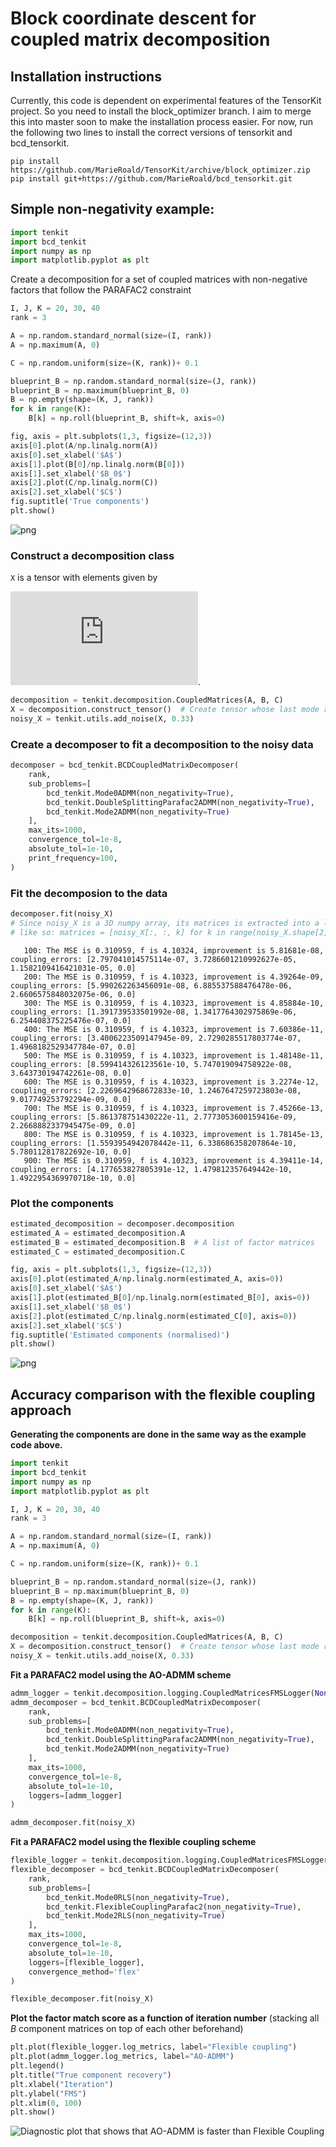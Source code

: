 # Block coordinate descent for coupled matrix decomposition

## Installation instructions
Currently, this code is dependent on experimental features of the TensorKit project. So you need to install the block_optimizer branch. I aim to merge this into master soon to make the installation process easier. For now, run the following two lines to install the correct versions of tensorkit and bcd_tensorkit.

    pip install https://github.com/MarieRoald/TensorKit/archive/block_optimizer.zip
    pip install git+https://github.com/MarieRoald/bcd_tensorkit.git

## Simple non-negativity example:
```python
import tenkit
import bcd_tenkit
import numpy as np
import matplotlib.pyplot as plt
```
Create a decomposition for a set of coupled matrices with non-negative factors that follow the PARAFAC2 constraint
```python
I, J, K = 20, 30, 40
rank = 3

A = np.random.standard_normal(size=(I, rank))
A = np.maximum(A, 0)

C = np.random.uniform(size=(K, rank))+ 0.1

blueprint_B = np.random.standard_normal(size=(J, rank))
blueprint_B = np.maximum(blueprint_B, 0)
B = np.empty(shape=(K, J, rank))
for k in range(K):
    B[k] = np.roll(blueprint_B, shift=k, axis=0)

fig, axis = plt.subplots(1,3, figsize=(12,3))
axis[0].plot(A/np.linalg.norm(A))
axis[0].set_xlabel('$A$')
axis[1].plot(B[0]/np.linalg.norm(B[0]))
axis[1].set_xlabel('$B_0$')
axis[2].plot(C/np.linalg.norm(C))
axis[2].set_xlabel('$C$')
fig.suptitle('True components')
plt.show()
```


![png](readme_images/nn_components.png)


### Construct a decomposition class

`X` is a tensor with elements given by 

![\mathcal{X}_{ijk} = \sum_{r=1}^{\texttt{rank}} a_{ir} b_{kjr} c_{kr}](https://latex.codecogs.com/gif.latex?%5Cmathcal%7BX%7D_%7Bijk%7D%20%3D%20%5Csum_%7Br%3D1%7D%5E%7B%5Ctexttt%7Brank%7D%7D%20a_%7Bir%7D%20b_%7Bkjr%7D%20c_%7Bkr%7D). 
```python
decomposition = tenkit.decomposition.CoupledMatrices(A, B, C)
X = decomposition.construct_tensor()  # Create tensor whose last mode represent matrix number
noisy_X = tenkit.utils.add_noise(X, 0.33)
```

### Create a decomposer to fit a decomposition to the noisy data
```python
decomposer = bcd_tenkit.BCDCoupledMatrixDecomposer(
    rank,
    sub_problems=[
        bcd_tenkit.Mode0ADMM(non_negativity=True),
        bcd_tenkit.DoubleSplittingParafac2ADMM(non_negativity=True),
        bcd_tenkit.Mode2ADMM(non_negativity=True)
    ],
    max_its=1000,
    convergence_tol=1e-8,
    absolute_tol=1e-10,
    print_frequency=100,
)
```

### Fit the decomposion to the data
```python
decomposer.fit(noisy_X)
# Since noisy_X is a 3D numpy array, its matrices is extracted into a list
# like so: matrices = [noisy_X[:, :, k] for k in range(noisy_X.shape[2])]
```

       100: The MSE is 0.310959, f is 4.10324, improvement is 5.81681e-08, coupling_errors: [2.797041014575114e-07, 3.7286601210992627e-05, 1.1582109416421031e-05, 0.0]
       200: The MSE is 0.310959, f is 4.10323, improvement is 4.39264e-09, coupling_errors: [5.990262263456091e-08, 6.885537588476478e-06, 2.6606575848032075e-06, 0.0]
       300: The MSE is 0.310959, f is 4.10323, improvement is 4.85884e-10, coupling_errors: [1.391739533501992e-08, 1.3417764302975869e-06, 6.254408375225476e-07, 0.0]
       400: The MSE is 0.310959, f is 4.10323, improvement is 7.60386e-11, coupling_errors: [3.4006223509147945e-09, 2.7290285517803774e-07, 1.4968182529347784e-07, 0.0]
       500: The MSE is 0.310959, f is 4.10323, improvement is 1.48148e-11, coupling_errors: [8.599414326123561e-10, 5.747019094758922e-08, 3.643730194742261e-08, 0.0]
       600: The MSE is 0.310959, f is 4.10323, improvement is 3.2274e-12, coupling_errors: [2.2269642968672833e-10, 1.2467647259723803e-08, 9.017749253792294e-09, 0.0]
       700: The MSE is 0.310959, f is 4.10323, improvement is 7.45266e-13, coupling_errors: [5.861378751430222e-11, 2.7773053600159416e-09, 2.2668882337945475e-09, 0.0]
       800: The MSE is 0.310959, f is 4.10323, improvement is 1.78145e-13, coupling_errors: [1.5593954942078442e-11, 6.338686358207864e-10, 5.780112817822692e-10, 0.0]
       900: The MSE is 0.310959, f is 4.10323, improvement is 4.39411e-14, coupling_errors: [4.177653827805391e-12, 1.479812357649442e-10, 1.4922954369970718e-10, 0.0]



### Plot the components
```python
estimated_decomposition = decomposer.decomposition
estimated_A = estimated_decomposition.A
estimated_B = estimated_decomposition.B  # A list of factor matrices
estimated_C = estimated_decomposition.C

fig, axis = plt.subplots(1,3, figsize=(12,3))
axis[0].plot(estimated_A/np.linalg.norm(estimated_A, axis=0))
axis[0].set_xlabel('$A$')
axis[1].plot(estimated_B[0]/np.linalg.norm(estimated_B[0], axis=0))
axis[1].set_xlabel('$B_0$')
axis[2].plot(estimated_C/np.linalg.norm(estimated_C[0], axis=0))
axis[2].set_xlabel('$C$')
fig.suptitle('Estimated components (normalised)')
plt.show()
```

![png](readme_images/nn_estimated.png)


## Accuracy comparison with the flexible coupling approach
**Generating the components are done in the same way as the example code above.**
```python
import tenkit
import bcd_tenkit
import numpy as np
import matplotlib.pyplot as plt

I, J, K = 20, 30, 40
rank = 3

A = np.random.standard_normal(size=(I, rank))
A = np.maximum(A, 0)

C = np.random.uniform(size=(K, rank))+ 0.1

blueprint_B = np.random.standard_normal(size=(J, rank))
blueprint_B = np.maximum(blueprint_B, 0)
B = np.empty(shape=(K, J, rank))
for k in range(K):
    B[k] = np.roll(blueprint_B, shift=k, axis=0)

decomposition = tenkit.decomposition.CoupledMatrices(A, B, C)
X = decomposition.construct_tensor()  # Create tensor whose last mode represent matrix number
noisy_X = tenkit.utils.add_noise(X, 0.33)
```

**Fit a PARAFAC2 model using the AO-ADMM scheme**
```python
admm_logger = tenkit.decomposition.logging.CoupledMatricesFMSLogger(None, decomposition=decomposition)
admm_decomposer = bcd_tenkit.BCDCoupledMatrixDecomposer(
    rank,
    sub_problems=[
        bcd_tenkit.Mode0ADMM(non_negativity=True),
        bcd_tenkit.DoubleSplittingParafac2ADMM(non_negativity=True),
        bcd_tenkit.Mode2ADMM(non_negativity=True)
    ],
    max_its=1000,
    convergence_tol=1e-8,
    absolute_tol=1e-10,
    loggers=[admm_logger]
)

admm_decomposer.fit(noisy_X)
```

**Fit a PARAFAC2 model using the flexible coupling scheme**
```python
flexible_logger = tenkit.decomposition.logging.CoupledMatricesFMSLogger(None, decomposition=decomposition)
flexible_decomposer = bcd_tenkit.BCDCoupledMatrixDecomposer(
    rank,
    sub_problems=[
        bcd_tenkit.Mode0RLS(non_negativity=True),
        bcd_tenkit.FlexibleCouplingParafac2(non_negativity=True),
        bcd_tenkit.Mode2RLS(non_negativity=True)
    ],
    max_its=1000,
    convergence_tol=1e-8,
    absolute_tol=1e-10,
    loggers=[flexible_logger],
    convergence_method='flex'
)

flexible_decomposer.fit(noisy_X)
```

**Plot the factor match score as a function of iteration number** (stacking all *B* component matrices on top of each other beforehand)
```python
plt.plot(flexible_logger.log_metrics, label="Flexible coupling")
plt.plot(admm_logger.log_metrics, label="AO-ADMM")
plt.legend()
plt.title("True component recovery")
plt.xlabel("Iteration")
plt.ylabel("FMS")
plt.xlim(0, 100)
plt.show()
```


![Diagnostic plot that shows that AO-ADMM is faster than Flexible Coupling](readme_images/fms_plot.png)

